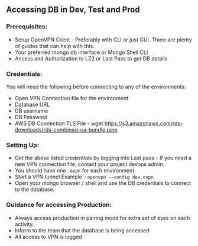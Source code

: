 ## Accessing DB in Dev, Test and Prod

### Prerequisites:

- Setup OpenVPN Client - Preferably with CLI or just GUI. There are plenty of guides that can help with this. 
- Your preferred mongo db interface or Mongo Shell CLI
- Access and Authorization to LZ2 or Last Pass to get DB details

### Credentials: 

You will need the following before connecting to any of the environments:

- Open VPN Connection file for the environment
- Database URL 
- DB username
- DB Password 
- AWS DB Connection TLS File - wget https://s3.amazonaws.com/rds-downloads/rds-combined-ca-bundle.pem

### Setting Up:

- Get the above listed credentials by logging into Last pass - If you need a new VPN connection file, contact your project devops admin. 
- You should have one `.ovpn` for each environment
- Start a VPN tunnel Example - `openvpn --config dev.ovpn`
- Open your mongo browser / shell and use the DB credentials to connect to the database.

### Guidance for accessing Production: 

- Always access production in pairing mode for extra set of eyes on each activity. 
- Inform to the team that the database is being accessed
- All access to VPN is logged


